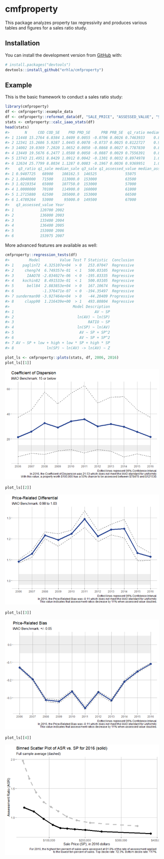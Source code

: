 
<!-- README.md is generated from README.Rmd. Please edit that file -->

# cmfproperty

This package analyzes property tax regressivity and produces various
tables and figures for a sales ratio study.

## Installation

You can install the development version from
[GitHub](https://github.com/) with:

``` r
# install.packages("devtools")
devtools::install_github("erhla/cmfproperty")
```

## Example

This is the basic framework to conduct a sales ratio study:

``` r
library(cmfproperty)
df <- cmfproperty::example_data
df <- cmfproperty::reformat_data(df, "SALE_PRICE", "ASSESSED_VALUE", "SALE_YEAR", TRUE)
stats <- cmfproperty::calc_iaao_stats(df)
head(stats)
#>       N     COD COD_SE    PRD PRD_SE     PRB PRB_SE  q1_ratio median_ratio
#> 1 11448 15.2764 6.0384 1.0409 0.0055 -0.0706 0.0026 0.7463933    0.8350732
#> 2 12341 15.2686 5.9287 1.0445 0.0078 -0.0737 0.0025 0.8122727    0.9000000
#> 3 14002 19.0369 7.2020 1.0652 0.0050 -0.0868 0.0027 0.7787830    0.8794514
#> 4 13449 19.5676 6.2477 1.0588 0.0058 -0.0887 0.0029 0.7556391    0.8543689
#> 5 13743 21.4951 8.0429 1.0912 0.0042 -0.1301 0.0032 0.8974978    1.0068293
#> 6 12634 25.7799 8.8034 1.1287 0.0083 -0.1967 0.0036 0.9369951    1.0879731
#>    q3_ratio q1_sale median_sale q3_sale q1_assessed_value median_assessed_value
#> 1 0.9407725   68900    108162.5  146525             55075                 87100
#> 2 1.0040000   71500    113000.0  153000             63500                 99600
#> 3 1.0219354   65000    107750.0  153000             57000                 91100
#> 4 1.0000000   70100    114900.0  160000             61000                 94600
#> 5 1.2715880   62500    105000.0  153000             66500                105200
#> 6 1.4789264   53000     95000.0  149500             67000                106000
#>   q3_assessed_value Year
#> 1            120700 2002
#> 2            136000 2003
#> 3            133400 2004
#> 4            136400 2005
#> 5            153000 2006
#> 6            153975 2007
```

More advanced features are available as well:

``` r
cmfproperty::regression_tests(df)
#>         Model         Value Test T Statistic  Conclusion
#> 1    paglin72  4.325107e+04  > 0   253.07047  Regressive
#> 2     cheng74  6.749357e-01  < 1   500.03105  Regressive
#> 3      IAAO78 -2.034027e-06  < 0  -195.83335  Regressive
#> 4    kochin82  8.491533e-01  < 1   500.03105  Regressive
#> 5      bell84  2.883853e+04  > 0   167.10674  Regressive
#> 6             -1.376471e-07  < 0  -194.35497  Regressive
#> 7 sunderman90 -3.927464e+04  > 0   -44.20409 Progressive
#> 8     clapp90  1.216439e+00  > 1   493.80804  Regressive
#>                             Model Description
#> 1                                     AV ~ SP
#> 2                             ln(AV) ~ ln(SP)
#> 3                                  RATIO ~ SP
#> 4                             ln(SP) ~ ln(AV)
#> 5                              AV ~ SP + SP^2
#> 6                              AV ~ SP + SP^2
#> 7 AV ~ SP + low + high + low * SP + high * SP
#> 8               ln(SP) ~ ln(AV) -> ln(AV) ~ Z
```

``` r
plot_ls <- cmfproperty::plots(stats, df, 2006, 2016)
plot_ls[[1]]
```

![](man/figures/README-example3-1.png)<!-- -->

``` r
plot_ls[[2]]
```

![](man/figures/README-example3-2.png)<!-- -->

``` r
plot_ls[[3]]
```

![](man/figures/README-example3-3.png)<!-- -->

``` r
plot_ls[[4]]
```

![](man/figures/README-example3-4.png)<!-- -->
